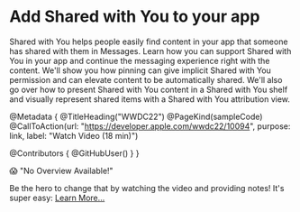 # Add Shared with You to your app

Shared with You helps people easily find content in your app that someone has shared with them in Messages. Learn how you can support Shared with You in your app and continue the messaging experience right with the content. We'll show you how pinning can give implicit Shared with You permission and can elevate content to be automatically shared. We'll also go over how to present Shared with You content in a Shared with You shelf and visually represent shared items with a Shared with You attribution view.

@Metadata {
   @TitleHeading("WWDC22")
   @PageKind(sampleCode)
   @CallToAction(url: "https://developer.apple.com/wwdc22/10094", purpose: link, label: "Watch Video (18 min)")

   @Contributors {
      @GitHubUser(<replace this with your GitHub handle>)
   }
}

😱 "No Overview Available!"

Be the hero to change that by watching the video and providing notes! It's super easy:
 [Learn More…](https://wwdcnotes.com/documentation/wwdcnotes/contributing)
